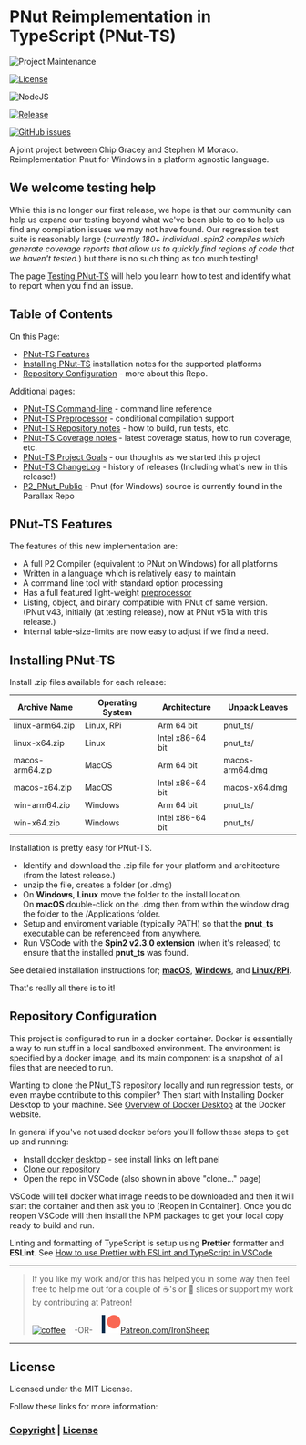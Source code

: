 # PNut Reimplementation in TypeScript (PNut-TS)

![Project Maintenance][maintenance-shield]

[![License][license-shield]](LICENSE)

![NodeJS][node-badge]

[![Release][Release-shield]](https://github.com/ironsheep/PNut-TS/releases)

[![GitHub issues][Issues-shield]](https://github.com/ironsheep/PNut-TS/issues)

A joint project between Chip Gracey and Stephen M Moraco.
Reimplementation Pnut for Windows in a platform agnostic language.

## We welcome testing help

While this is no longer our first release, we hope is that our community can help us expand our testing beyond what we've been able to do to help us find any compilation issues we may not have found. Our regression test suite is reasonably large (*currently 180+ individual .spin2 compiles which generate coverage reports that allow us to quickly find regions of code that we haven't tested.*) but there is no such thing as too much testing!

The page [Testing PNut-TS](Testing.md) will help you learn how to test and identify what to report when you find an issue.

## Table of Contents

On this Page:

- [PNut-TS Features](#pnut-ts-features)
- [Installing PNut-TS](#installing-pnut-ts) installation notes for the supported platforms
- [Repository Configuration](#repository-configuration) - more about this Repo.

Additional pages:

- [PNut-TS Command-line](CommandLine.md) - command line reference
- [PNut-TS Preprocessor](Preprocessor.md) - conditional compilation support
- [PNut-TS Repository notes](BUILD-RUN.md) - how to build, run tests, etc.
- [PNut-TS Coverage notes](Coverage.md) - latest coverage status, how to run coverage, etc.
- [PNut-TS Project Goals](Goals.md) - our thoughts as we started this project
- [PNut-TS ChangeLog](CHANGELOG.md) - history of releases (Including what's new in this release!)
- [P2\_PNut_Public](https://github.com/parallaxinc/P2_PNut_Public) - Pnut (for Windows) source is currently found in the Parallax Repo

## PNut-TS Features

The features of this new implementation are:

- A full P2 Compiler (equivalent to PNut on Windows) for all platforms
- Written in a language which is relatively easy to maintain
- A command line tool with standard option processing
- Has a full featured light-weight [preprocessor](Preprocessor.md)
- Listing, object, and binary compatible with PNut of same version.<BR>(PNut v43, initially (at testing release), now at PNut v51a with this release.)
- Internal table-size-limits are now easy to adjust if we find a need.

## Installing PNut-TS

Install .zip files available for each release:

| Archive Name | Operating System | Architecture | Unpack Leaves |
| --- | --- | --- | --- |
| linux-arm64.zip | Linux, RPi | Arm 64 bit | pnut_ts/ |
| linux-x64.zip| Linux | Intel x86-64 bit | pnut_ts/ |
| macos-arm64.zip| MacOS | Arm 64 bit | macos-arm64.dmg |
| macos-x64.zip| MacOS | Intel x86-64 bit | macos-x64.dmg |
| win-arm64.zip| Windows | Arm 64 bit | pnut_ts/ |
| win-x64.zip| Windows | Intel x86-64 bit | pnut_ts/ |

Installation is pretty easy for PNut-TS.

- Identify and download the .zip file for your platform and architecture (from the latest release.)
- unzip the file, creates a folder (or .dmg)
- On **Windows**, **Linux** move the folder to the install location.<BR>On **macOS** double-click on the .dmg then from within the window drag the folder to the /Applications folder.
- Setup and enviroment variable (typically PATH) so that the **pnut_ts** executable can be referenceed from anywhere.
- Run VSCode with the **Spin2 v2.3.0 extension** (when it's released) to ensure that the installed **pnut_ts** was found.

See detailed installation instructions for; **[macOS](https://github.com/ironsheep/P2-vscode-langserv-extension/blob/main/TASKS-User-macOS.md#installing-pnut-ts-on-macos)**, **[Windows](https://github.com/ironsheep/P2-vscode-langserv-extension/blob/main/TASKS-User-win.md#installing-pnut-ts-on-windows)**, and **[Linux/RPi](https://github.com/ironsheep/P2-vscode-langserv-extension/blob/main/TASKS-User-RPi.md#installing-pnut-ts-on-rpilinux)**.

That's really all there is to it!

## Repository Configuration

This project is configured to run in a docker container. Docker is essentially a way to run stuff in a local sandboxed environment. The environment is specified by a docker image, and its main component is a snapshot of all files that are needed to run.

Wanting to clone the PNut_TS repository locally and run regression tests, or even maybe contribute to this compiler? Then start with Installing Docker Desktop to your machine. See [Overview of Docker Desktop](https://docs.docker.com/desktop/) at the Docker website.

In general if you've not used docker before you'll follow these steps to get up and running:

- Install [docker desktop](https://docs.docker.com/desktop/) - see install links on left panel
- [Clone our repository](BUILD-RUN.md)
- Open the repo in VSCode (also shown in above "clone..." page)

VSCode will tell docker what image needs to be downloaded and then it will start the container and then ask you to [Reopen in Container]. Once you do reopen VSCode will then install the NPM packages to get your local copy ready to build and run.

Linting and formatting of TypeScript is setup using **Prettier** formatter and **ESLint**.
See [How to use Prettier with ESLint and TypeScript in VSCode](https://khalilstemmler.com/blogs/tooling/prettier/)

---

> If you like my work and/or this has helped you in some way then feel free to help me out for a couple of :coffee:'s or :pizza: slices or support my work by contributing at Patreon!
>
> [![coffee](https://www.buymeacoffee.com/assets/img/custom_images/black_img.png)](https://www.buymeacoffee.com/ironsheep) &nbsp;&nbsp; -OR- &nbsp;&nbsp; [![Patreon](./DOCs/images/patreon.png)](https://www.patreon.com/IronSheep?fan_landing=true)[Patreon.com/IronSheep](https://www.patreon.com/IronSheep?fan_landing=true)

---

## License

Licensed under the MIT License.

Follow these links for more information:

### [Copyright](copyright) | [License](LICENSE)

[maintenance-shield]: https://img.shields.io/badge/maintainer-stephen%40ironsheep%2ebiz-blue.svg?style=for-the-badge

[license-shield]: https://img.shields.io/badge/License-MIT-yellow.svg

[Release-shield]: https://img.shields.io/github/release/ironsheep/PNut-TS/all.svg

[Issues-shield]: https://img.shields.io/github/issues/ironsheep/PNut-TS.svg

[node-badge]: https://img.shields.io/badge/node.js-6DA55F?style=for-the-badge&logo=node.js&logoColor=white
